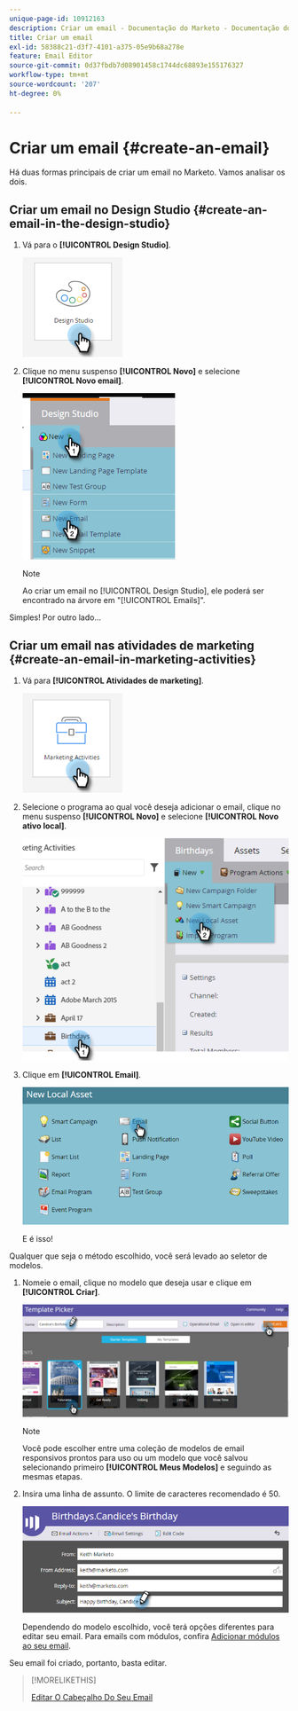 ```yaml
---
unique-page-id: 10912163
description: Criar um email - Documentação do Marketo - Documentação do produto
title: Criar um email
exl-id: 58388c21-d3f7-4101-a375-05e9b68a278e
feature: Email Editor
source-git-commit: 0d37fbdb7d08901458c1744dc68893e155176327
workflow-type: tm+mt
source-wordcount: '207'
ht-degree: 0%

---
```


# Criar um email {#create-an-email}

Há duas formas principais de criar um email no Marketo. Vamos analisar os dois.

## Criar um email no Design Studio {#create-an-email-in-the-design-studio}

1. Vá para o **[!UICONTROL Design Studio]**.

   ![](assets/create-an-email-1.png)

1. Clique no menu suspenso **[!UICONTROL Novo]** e selecione **[!UICONTROL Novo email]**.

   ![](assets/create-an-email-2.png)

   >[!NOTE]
   >
   >Ao criar um email no [!UICONTROL Design Studio], ele poderá ser encontrado na árvore em &quot;[!UICONTROL Emails]&quot;.

Simples! Por outro lado...

## Criar um email nas atividades de marketing {#create-an-email-in-marketing-activities}

1. Vá para **[!UICONTROL Atividades de marketing]**.

   ![](assets/create-an-email-3.png)

1. Selecione o programa ao qual você deseja adicionar o email, clique no menu suspenso **[!UICONTROL Novo]** e selecione **[!UICONTROL Novo ativo local]**.

   ![](assets/create-an-email-4.png)

1. Clique em **[!UICONTROL Email]**.

   ![](assets/create-an-email-5.png)

   E é isso!

Qualquer que seja o método escolhido, você será levado ao seletor de modelos.

1. Nomeie o email, clique no modelo que deseja usar e clique em **[!UICONTROL Criar]**.

   ![](assets/create-an-email-6.png)

   >[!NOTE]
   >
   >Você pode escolher entre uma coleção de modelos de email responsivos prontos para uso ou um modelo que você salvou selecionando primeiro **[!UICONTROL Meus Modelos]** e seguindo as mesmas etapas.

1. Insira uma linha de assunto. O limite de caracteres recomendado é 50.

   ![](assets/create-an-email-7.png)

   Dependendo do modelo escolhido, você terá opções diferentes para editar seu email. Para emails com módulos, confira [Adicionar módulos ao seu email](/help/marketo/product-docs/email-marketing/general/email-editor-2/add-modules-to-your-email.md).

Seu email foi criado, portanto, basta editar.

>[!MORELIKETHIS]
>
>[Editar O Cabeçalho Do Seu Email](/help/marketo/product-docs/email-marketing/general/creating-an-email/edit-your-email-header.md)
